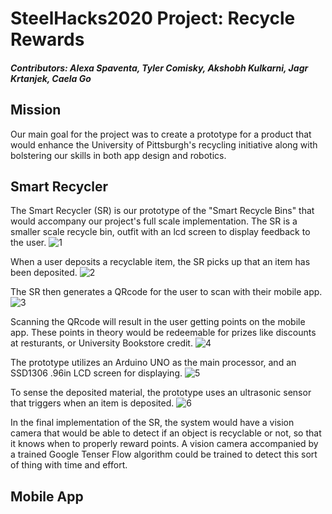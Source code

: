 # SteelHacks2020 Project: Recycle Rewards
##### Contributors: Alexa Spaventa, Tyler Comisky, Akshobh Kulkarni, Jagr Krtanjek, Caela Go

## Mission
Our main goal for the project was to create a prototype for a product that would enhance the University of Pittsburgh's recycling initiative along with bolstering our skills in both app design and robotics. 

## Smart Recycler
The Smart Recycler (SR) is our prototype of the "Smart Recycle Bins" that would accompany our project's full scale implementation. The SR is a smaller scale recycle bin, outfit with an lcd screen to display feedback to the user.
![1](https://user-images.githubusercontent.com/56087564/74594178-44f02680-5001-11ea-8161-a6f7065a8565.jpg)

When a user deposits a recyclable item, the SR picks up that an item has been deposited. 
![2](https://user-images.githubusercontent.com/56087564/74594192-59ccba00-5001-11ea-8c45-b87368d2c62d.jpg)

The SR then generates a QRcode for the user to scan with their mobile app. 
![3](https://user-images.githubusercontent.com/56087564/74594188-59342380-5001-11ea-83d6-d1190702dd31.jpg)

Scanning the QRcode will result in the user getting points on the mobile app. These points in theory would be redeemable for prizes like discounts at resturants, or University Bookstore credit.
![4](https://user-images.githubusercontent.com/56087564/74594189-59342380-5001-11ea-8e82-def5058a219b.jpg)

The prototype utilizes an Arduino UNO as the main processor, and an SSD1306 .96in LCD screen for displaying.
![5](https://user-images.githubusercontent.com/56087564/74594190-59342380-5001-11ea-9496-e61e663abd93.jpg)

To sense the deposited material, the prototype uses an ultrasonic sensor that triggers when an item is deposited.
![6](https://user-images.githubusercontent.com/56087564/74594191-59ccba00-5001-11ea-839e-8c2df4878076.jpg)

In the final implementation of the SR, the system would have a vision camera that would be able to detect if an object is recyclable or not, so that it knows when to properly reward points. A vision camera accompanied by a trained Google Tenser Flow algorithm could be trained to detect this sort of thing with time and effort.

## Mobile App
